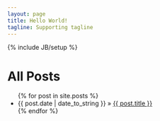 ```yaml
---
layout: page
title: Hello World!
tagline: Supporting tagline
---
```

{% include JB/setup %}

All Posts
=========

<ul class="posts">
  {% for post in site.posts %}
    <li><span>{{ post.date | date_to_string }}</span> &raquo; <a href="{{ BASE_PATH }}{{ post.url }}">{{ post.title }}</a></li>
  {% endfor %}
</ul>




